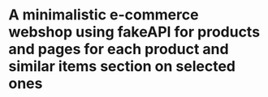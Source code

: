 # A minimalistic e-commerce webshop using fakeAPI for products and pages for each product and similar items section on selected ones
